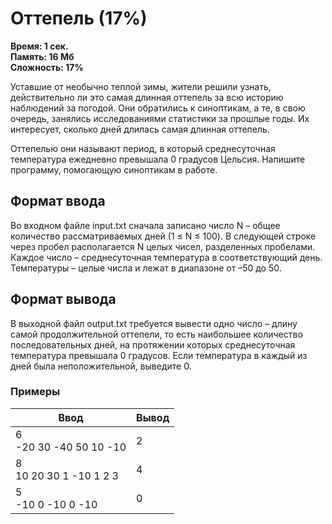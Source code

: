 <h1 class="title">Оттепель (17%)</h1>
<p><b>Время: 1 сек.<br>Память: 16 Мб<br>Сложность: 17%</b></p>
<p>Уставшие от необычно теплой зимы, жители решили узнать, действительно ли это самая длинная оттепель за всю историю наблюдений за погодой. Они обратились к синоптикам, а те, в свою очередь, занялись исследованиями статистики за прошлые годы. Их интересует, сколько дней длилась самая длинная оттепель.</p>
<p>Оттепелью они называют период, в который среднесуточная температура ежедневно превышала 0 градусов Цельсия. Напишите программу, помогающую синоптикам в работе.</p>
<h2>Формат ввода</h2>
<p>Во входном файле input.txt сначала записано число N – общее количество рассматриваемых дней (1 ≤ N ≤ 100). В следующей строке через пробел располагается N целых чисел, разделенных пробелами. Каждое число – среднесуточная температура в соответствующий день. Температуры – целые числа и лежат в диапазоне от –50 до 50.</p>
<h2>Формат вывода</h2>
<p>В выходной файл output.txt требуется вывести одно число – длину самой продолжительной оттепели, то есть наибольшее количество последовательных дней, на протяжении которых среднесуточная температура превышала 0 градусов. Если температура в каждый из дней была неположительной, выведите 0.</p>
<h3>Примеры</h3>
<table class="sample-tests">
<thead>
    <tr>
        <th>Ввод</th>
        <th>Вывод</th>
    </tr>
</thead>
<tbody>
        <tr>
            <td>6<br>
                -20 30 -40 50 10 -10</td>
            <td>2</td>
        </tr>
        <tr>
            <td>8<br>
                10 20 30 1 -10 1 2 3</td>
            <td>4</td>
        </tr>
        <tr>
            <td>5<br>
                -10 0 -10 0 -10</td>
            <td>0</td>
        </tr>
    </tbody>
</table>

